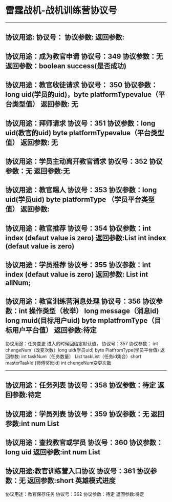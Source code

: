 # 雷霆战机-战机训练营协议号


-------------------------------------------------
 协议用途:
 协议号：
协议参数:
返回参数:
------------------------------------------------
协议用途：成为教官申请
协议号：349
协议参数：无
返回参数：boolean success(是否成功)
-------------------------------------------------
协议用途：教官收徒请求
协议号： 350
协议参数：long uid(学员的uid)，byte platformTypevalue（平台类型值） 
返回参数: 无
-------------------------------------------------
协议用途：拜师请求
协议号：351
协议参数：long uid(教官的uid) byte platformTypevalue（平台类型值） 
返回参数: 无
-------------------------------------------------
协议用途：学员主动离开教官请求
协议号：352
协议参数：无 
返回参数:无
-------------------------------------------------
协议用途：教官踢人
协议号：353
协议参数：long uid(学员uid) byte platformType （学员平台类型值） 
返回参数:
-------------------------------------------------
协议用途：教官推荐
协议号：354
协议参数：int index (defaut value is zero) 
返回参数:List<BaseInfoPo> int index (defaut value is zero)
-------------------------------------------------
协议用途：学员推荐
协议号：355
协议参数：int index (defaut value is zero) 
返回参数: List<BaseInfoPo> int allNum;
-------------------------------------------------
协议用途：教官训练营消息处理
协议号：356
协议参数：int 操作类型（枚举） long message（消息id) long muid(目标用户uid) byte mplatfromType（目标用户平台值）
返回参数:待定
-------------------------------------------------
协议用途：任务变更 进入的时候回给定默认值，
协议号：357
协议参数： int chengeNum（改变次数）long uid(学员uid) byte PlatfromType(学员平台值)
返回参数:  int taskNum（任务数量） List<Short> taskList（任务id集合）short masterTaskId (师傅奖励id)  int chengeNum变更次数

-------------------------------------------------
协议用途：任务列表
协议号：358
协议参数：待定
返回参数:待定
-------------------------------------------------
协议用途：学员列表
协议号：359
协议参数：无
返回参数:int num  List<BaseInfoPo>
-------------------------------------------------
协议用途：查找教官或学员
协议号：360
协议参数：long uid 
返回参数:int num  List<BaseInfoPo>
-------------------------------------------------
协议用途:教官训练营入口协议
  协议号：361
  协议参数：无
返回参数:short 英雄模式进度
  -------------------------------------------------
协议用途：教官保存任务
协议号：362
协议参数：待定
返回参数:待定
